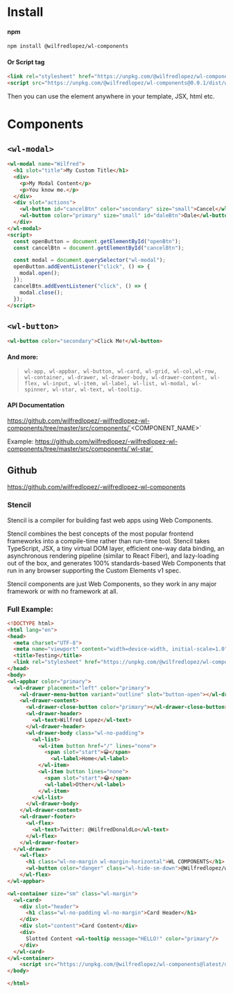 # Install

#### npm
```bash
npm install @wilfredlopez/wl-components
```

#### Or Script tag

```html
<link rel="stylesheet" href="https://unpkg.com/@wilfredlopez/wl-components@latest/dist/wl-components/css/wl.bundle.css">
<script src="https://unpkg.com/@wilfredlopez/wl-components@0.0.1/dist/wl-components.js"></script>
```

Then you can use the element anywhere in
your template, JSX, html etc.

# Components

## `<wl-modal>`

```html
<wl-modal name="Wilfred">
  <h1 slot="title">My Custom Title</h1>
  <div>
    <p>My Modal Content</p>
    <p>You know me.</p>
  </div>
  <div slot="actions">
    <wl-button id="cancelBtn" color="secondary" size="small">Cancel</wl-button>
    <wl-button color="primary" size="small" id="daleBtn">Dale</wl-button>
  </div>
</wl-modal>
<script>
  const openButton = document.getElementById("openBtn");
  const cancelBtn = document.getElementById("cancelBtn");

  const modal = document.querySelector("wl-modal");
  openButton.addEventListener("click", () => {
    modal.open();
  });
  cancelBtn.addEventListener("click", () => {
    modal.close();
  });
</script>
```

## `<wl-button>`

```html
<wl-button color="secondary">Click Me!</wl-button>
```
#### And more:
>  `wl-app, wl-appbar, wl-button, wl-card, wl-grid, wl-col,wl-row, wl-container, wl-drawer, wl-drawer-body, wl-drawer-content, wl-flex, wl-input, wl-item, wl-label, wl-list, wl-modal, wl-spinner, wl-star, wl-text, wl-tooltip.`

#### API Documentation

https://github.com/wilfredlopez/-wilfredlopez-wl-components/tree/master/src/components/`<COMPONENT_NAME>`

Example: https://github.com/wilfredlopez/-wilfredlopez-wl-components/tree/master/src/components/`wl-star`

## Github

https://github.com/wilfredlopez/-wilfredlopez-wl-components

### Stencil

Stencil is a compiler for building fast web apps using Web Components.

Stencil combines the best concepts of the most popular frontend frameworks into a compile-time rather than run-time tool. Stencil takes TypeScript, JSX, a tiny virtual DOM layer, efficient one-way data binding, an asynchronous rendering pipeline (similar to React Fiber), and lazy-loading out of the box, and generates 100% standards-based Web Components that run in any browser supporting the Custom Elements v1 spec.

Stencil components are just Web Components, so they work in any major framework or with no framework at all.


### Full Example: 
```html
<!DOCTYPE html>
<html lang="en">
<head>
  <meta charset="UTF-8">
  <meta name="viewport" content="width=device-width, initial-scale=1.0">
  <title>Testing</title>
  <link rel="stylesheet" href="https://unpkg.com/@wilfredlopez/wl-components@latest/dist/wl-components/css/wl.bundle.css">
</head>
<body>
<wl-appbar color="primary">
  <wl-drawer placement="left" color="primary">
    <wl-drawer-menu-button variant="outline" slot="button-open"></wl-drawer-menu-button>
    <wl-drawer-content>
      <wl-drawer-close-button color="primary"></wl-drawer-close-button>
      <wl-drawer-header>
        <wl-text>Wilfred Lopez</wl-text>
      </wl-drawer-header>
      <wl-drawer-body class="wl-no-padding">
        <wl-list>
          <wl-item button href="/" lines="none">
            <span slot="start">😀</span>
              <wl-label>Home</wl-label>
          </wl-item>
          <wl-item button lines="none">
            <span slot="start">😂</span>
            <wl-label>Other</wl-label>
          </wl-item>
        </wl-list>
      </wl-drawer-body>
    </wl-drawer-content>
    <wl-drawer-footer>
      <wl-flex>
        <wl-text>Twitter: @WilfredDonaldLo</wl-text>
      </wl-flex>
    </wl-drawer-footer>
  </wl-drawer>
    <wl-flex>
      <h1 class="wl-no-margin wl-margin-horizontal">WL COMPONENTS</h1>
      <wl-button color="danger" class="wl-hide-sm-down">@Wilfredlopez/wl-components</wl-button>
    </wl-flex>
</wl-appbar>

<wl-container size="sm" class="wl-margin">
  <wl-card>
    <div slot="header">
      <h1 class="wl-no-padding wl-no-margin">Card Header</h1>
    </div>
    <div slot="content">Card Content</div>  
    <div>
      Slotted Content <wl-tooltip message="HELLO!" color="primary"/>
    </div>
  </wl-card>
</wl-container>
    <script src="https://unpkg.com/@wilfredlopez/wl-components@latest/dist/wl-components.js"></script>
</body>

</html>
```